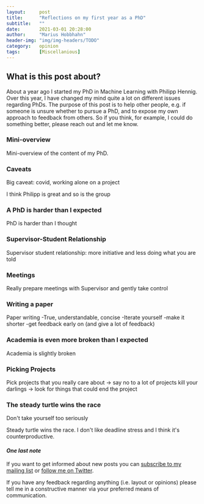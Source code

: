 ```yaml
---
layout:     post
title:      "Reflections on my first year as a PhD"
subtitle:   ""
date:       2021-03-01 20:28:00
author:     "Marius Hobbhahn"
header-img: "img/img-headers/TODO"
category:   opinion
tags:       [Miscellanious]
---
```


## **What is this post about?**

About a year ago I started my PhD in Machine Learning with Philipp Hennig. Over this year, I have changed my mind quite a lot on different issues regarding PhDs. The purpose of this post is to help other people, e.g. if someone is unsure whether to pursue a PhD, and to expose my own approach to feedback from others. So if you think, for example, I could do something better, please reach out and let me know. 

### Mini-overview

Mini-overview of the content of my PhD. 

### Caveats

Big caveat: covid, working alone on a project

I think Philipp is great and so is the group

### A PhD is harder than I expected

PhD is harder than I thought

### Supervisor-Student Relationship

Supervisor student relationship: more initiative and less doing what you are told

### Meetings

Really prepare meetings with Supervisor and gently take control

### Writing a paper

Paper writing
-True, understandable, concise
-Iterate yourself
-make it shorter
-get feedback early on (and give a lot of feedback)

### Academia is even more broken than I expected

Academia is slightly broken

### Picking Projects

Pick projects that you really care about -> say no to a lot of projects
kill your darlings -> look for things that could end the project

### The steady turtle wins the race

Don't take yourself too seriously

Steady turtle wins the race. I don't like deadline stress and I think it's counterproductive. 

#### ***One last note***

If you want to get informed about new posts you can <a href='http://www.mariushobbhahn.com/subscribe/'>subscribe to my mailing list</a> or <a href='https://twitter.com/MariusHobbhahn'>follow me on Twitter</a>.

If you have any feedback regarding anything (i.e. layout or opinions) please tell me in a constructive manner via your preferred means of communication.



